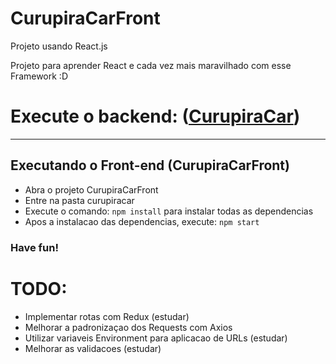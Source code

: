 # CurupiraCarFront
Projeto usando React.js

Projeto para aprender React e cada vez mais maravilhado com esse Framework :D

# Execute o backend: ([CurupiraCar](https://github.com/mauricioroge/CurupiraCar))

----
## Executando o Front-end (CurupiraCarFront) 
                
- Abra o projeto CurupiraCarFront
- Entre na pasta curupiracar
- Execute o comando: ```npm install``` para instalar todas as dependencias
- Apos a instalacao das dependencias, execute: ```npm start```
### Have fun!
                


# TODO:
- Implementar rotas com Redux (estudar)
- Melhorar a padronizaçao dos Requests com Axios
- Utilizar variaveis Environment para aplicacao de URLs (estudar)
- Melhorar as validacoes (estudar)
